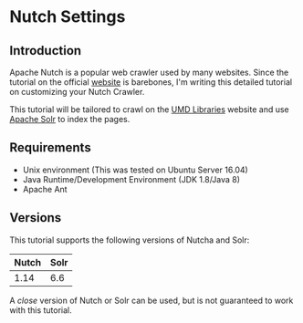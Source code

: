 # Nutch Settings

## Introduction

Apache Nutch is a popular web crawler used by many websites. Since the tutorial on the official [website][1] is barebones, I'm writing this detailed tutorial on customizing your Nutch Crawler.

This tutorial will be tailored to crawl on the [UMD Libraries][2] website and use [Apache Solr][3] to index the pages.

## Requirements

* Unix environment (This was tested on Ubuntu Server 16.04)
* Java Runtime/Development Environment (JDK 1.8/Java 8)
* Apache Ant

## Versions

This tutorial supports the following versions of Nutcha and Solr:

Nutch | Solr
----- | -----
1.14 | 6.6

A *close* version of Nutch or Solr can be used, but is not guaranteed to work with this tutorial.


[1]: https://www.apache.org/dyn/closer.cgi/nutch/
[2]: https://www.lib.umd.edu/
[3]: https://lucene.apache.org/solr/